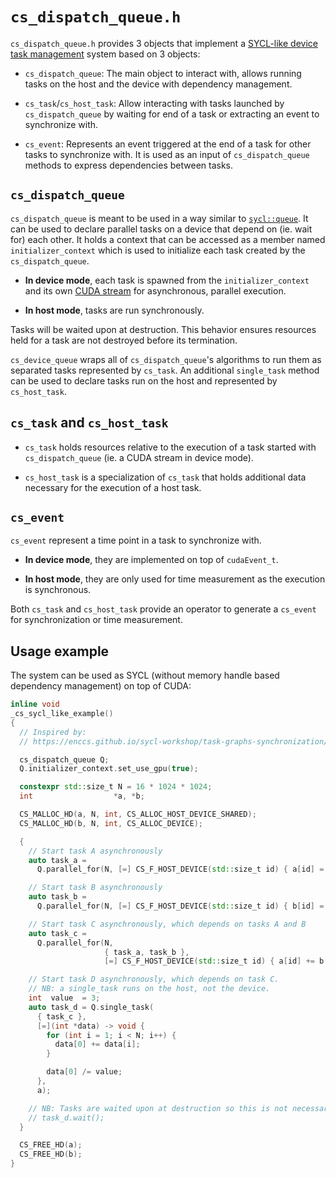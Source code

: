 # `cs_dispatch_queue.h`

`cs_dispatch_queue.h` provides 3 objects that implement a 
[SYCL-like device task management](
https://registry.khronos.org/SYCL/specs/sycl-2020/html/sycl-2020.html) system 
based on 3 objects:

- `cs_dispatch_queue`: The main object to interact with, allows running tasks 
  on the host and the device with dependency management.

- `cs_task`/`cs_host_task`: Allow interacting with tasks launched by 
  `cs_dispatch_queue` by waiting for end of a task or extracting an event 
  to synchronize with.

- `cs_event`: Represents an event triggered at the end of a task for other tasks 
  to synchronize with. It is used as an input of `cs_dispatch_queue` methods to
  express dependencies between tasks.

## `cs_dispatch_queue`

`cs_dispatch_queue` is meant to be used in a way similar to 
[`sycl::queue`](https://github.khronos.org/SYCL_Reference/iface/queue.html).
It can be used to declare parallel tasks on a device that depend on 
(ie. wait for) each other. It holds a context that can be accessed as a member 
named `initializer_context` which is used to initialize each task created by the
`cs_dispatch_queue`.

- **In device mode**, each task is spawned from the `initializer_context` and 
  its own [CUDA stream](
  https://docs.nvidia.com/cuda/cuda-runtime-api/group__CUDART__STREAM.html) for
  asynchronous, parallel execution.

- **In host mode**, tasks are run synchronously.

Tasks will be waited upon at destruction. This behavior ensures resources held 
for a task are not destroyed before its termination.

`cs_device_queue` wraps all of `cs_dispatch_queue`'s algorithms to run them
as separated tasks represented by `cs_task`. An additional `single_task` method
can be used to declare tasks run on the host and represented by `cs_host_task`.

## `cs_task` and `cs_host_task`

- `cs_task` holds resources relative to the execution of a
  task started with `cs_dispatch_queue` (ie. a CUDA stream in device mode). 

- `cs_host_task` is a specialization of `cs_task` that holds additional data
  necessary for the execution of a host task.



## `cs_event`

`cs_event` represent a time point in a task to synchronize with.

- **In device mode**, they are implemented on top of `cudaEvent_t`.

- **In host mode**, they are only used for time measurement as the execution
  is synchronous.

Both `cs_task` and `cs_host_task` provide an operator to generate a `cs_event` 
for synchronization or time measurement.

## Usage example

The system can be used as SYCL (without memory handle based dependency 
management) on top of CUDA:

```cpp
inline void
_cs_sycl_like_example()
{
  // Inspired by:
  // https://enccs.github.io/sycl-workshop/task-graphs-synchronization/#how-to-specify-dependencies

  cs_dispatch_queue Q;
  Q.initializer_context.set_use_gpu(true);

  constexpr std::size_t N = 16 * 1024 * 1024;
  int                  *a, *b;

  CS_MALLOC_HD(a, N, int, CS_ALLOC_HOST_DEVICE_SHARED);
  CS_MALLOC_HD(b, N, int, CS_ALLOC_DEVICE);

  {
    // Start task A asynchronously
    auto task_a =
      Q.parallel_for(N, [=] CS_F_HOST_DEVICE(std::size_t id) { a[id] = 1; });

    // Start task B asynchronously
    auto task_b =
      Q.parallel_for(N, [=] CS_F_HOST_DEVICE(std::size_t id) { b[id] = 2; });

    // Start task C asynchronously, which depends on tasks A and B
    auto task_c =
      Q.parallel_for(N,
                     { task_a, task_b },
                     [=] CS_F_HOST_DEVICE(std::size_t id) { a[id] += b[id]; });

    // Start task D asynchronously, which depends on task C.
    // NB: a single_task runs on the host, not the device.
    int  value  = 3;
    auto task_d = Q.single_task(
      { task_c },
      [=](int *data) -> void {
        for (int i = 1; i < N; i++) {
          data[0] += data[i];
        }

        data[0] /= value;
      },
      a);

    // NB: Tasks are waited upon at destruction so this is not necessary:
    // task_d.wait();
  }

  CS_FREE_HD(a);
  CS_FREE_HD(b);
}
```
